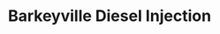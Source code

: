 ---
title: "Barkeyville Diesel Injection"
url: /barkeyville/barkeyville-diesel-injection/
shop: Autowerkstatt
---